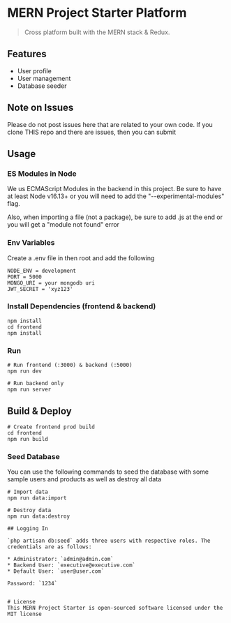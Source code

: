 # MERN Project Starter Platform

> Cross platform built with the MERN stack & Redux.

## Features

- User profile
- User management
- Database seeder 

## Note on Issues
Please do not post issues here that are related to your own code. If you clone THIS repo and there are issues, then you can submit

## Usage

### ES Modules in Node

We us ECMAScript Modules in the backend in this project. Be sure to have at least Node v16.13+ or you will need to add the "--experimental-modules" flag.

Also, when importing a file (not a package), be sure to add .js at the end or you will get a "module not found" error

### Env Variables

Create a .env file in then root and add the following

```
NODE_ENV = development
PORT = 5000
MONGO_URI = your mongodb uri
JWT_SECRET = 'xyz123'
```

### Install Dependencies (frontend & backend)

```
npm install
cd frontend
npm install
```

### Run

```
# Run frontend (:3000) & backend (:5000)
npm run dev

# Run backend only
npm run server
```

## Build & Deploy

```
# Create frontend prod build
cd frontend
npm run build
```

### Seed Database

You can use the following commands to seed the database with some sample users and products as well as destroy all data

```
# Import data
npm run data:import

# Destroy data
npm run data:destroy
```

```
## Logging In

`php artisan db:seed` adds three users with respective roles. The credentials are as follows:

* Administrator: `admin@admin.com`
* Backend User: `executive@executive.com`
* Default User: `user@user.com`

Password: `1234`


# License
This MERN Project Starter is open-sourced software licensed under the MIT license
